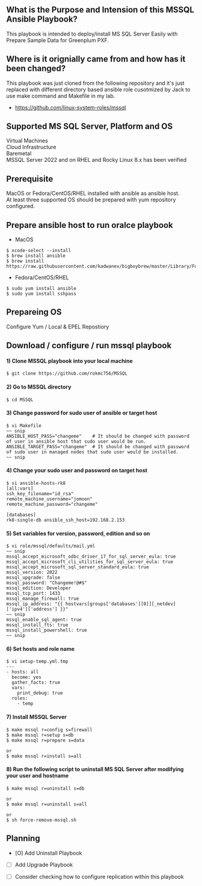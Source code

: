 ## What is the Purpose and Intension of this MSSQL Ansible Playbook?
This playbook is intended to deploy/install MS SQL Server Easily with Prepare Sample Data for Greenplum PXF.

## Where is it orignially came from and how has it been changed?
This playbook was just cloned from the following repository and it's just replaced with different directory based ansible role cusotmized by Jack to use make command and Makefile in my lab.
* https://github.com/linux-system-roles/mssql

## Supported MS SQL Server, Platform and OS
Virtual Machines\
Cloud Infrastructure\
Baremetal\
MSSQL Server 2022 and on RHEL and Rocky Linux 8.x has been verified

## Prerequisite
MacOS or Fedora/CentOS/RHEL installed with ansible as ansible host.\
At least three supported OS should be prepared with yum repository configured.

## Prepare ansible host to run oralce playbook
* MacOS
```
$ xcode-select --install
$ brew install ansible
$ brew install https://raw.githubusercontent.com/kadwanev/bigboybrew/master/Library/Formula/sshpass.rb
```

* Fedora/CentOS/RHEL
```
$ sudo yum install ansible
$ sudo yum install sshpass
```

## Prepareing OS
Configure Yum / Local & EPEL Repostiory

## Download / configure / run mssql playbook
#### 1) Clone MSSQL playbook into your local machine
```
$ git clone https://github.com/rokmc756/MSSQL
```
#### 2) Go to MSSQL directory
```
$ cd MSSQL
```
#### 3) Change password for sudo user of ansible or target host
```
$ vi Makefile
~~ snip
ANSIBLE_HOST_PASS="changeme"    # It should be changed with password of user in ansible host that sudo user would be run.
ANSIBLE_TARGET_PASS="changeme"  # It should be changed with password of sudo user in managed nodes that sudo user would be installed.
~~ snip
```
#### 4) Change your sudo user and password on target host
```
$ vi ansible-hosts-rk8
[all:vars]
ssh_key_filename="id_rsa"
remote_machine_username="jomoon"
remote_machine_password="changeme"

[databases]
rk8-single-db ansible_ssh_host=192.168.2.153
```

#### 5) Set variables for version, password, edition and so on
```
$ vi role/mssql/defaults/mail.yml
~~ snip
mssql_accept_microsoft_odbc_driver_17_for_sql_server_eula: true
mssql_accept_microsoft_cli_utilities_for_sql_server_eula: true
mssql_accept_microsoft_sql_server_standard_eula: true
mssql_version: 2022
mssql_upgrade: false
mssql_password: "Changeme!@#$"
mssql_edition: Developer
mssql_tcp_port: 1433
mssql_manage_firewall: true
mssql_ip_address: "{{ hostvars[groups['databases'][0]][_netdev]['ipv4']['address'] }}"
~~ snip
mssql_enable_sql_agent: true
mssql_install_fts: true
mssql_install_powershell: true
~~ snip
```
#### 6) Set hosts and role name
```
$ vi setup-temp.yml.tmp
---
- hosts: all
  become: yes
  gather_facts: true
  vars:
    print_debug: true
  roles:
    - temp
```
#### 7) Install MSSQL Server
```
$ make mssql r=config s=firewall
$ make mssql r=setup s=db
$ make mssql r=prepare s=data

or
$ make mssql r=install s=all
```
#### 8) Run the following script to uninstall MS SQL Server after modifying your user and hostname
```
$ make mssql r=uninstall s=db

or
$ make mssql r=uninstall s=all

or
$ sh force-remove-mssql.sh
```

## Planning
- [O] Add Uninstall Playbook
- [ ] Add Upgrade Playbook
- [ ] Consider checking how to configure replication within this playbook

